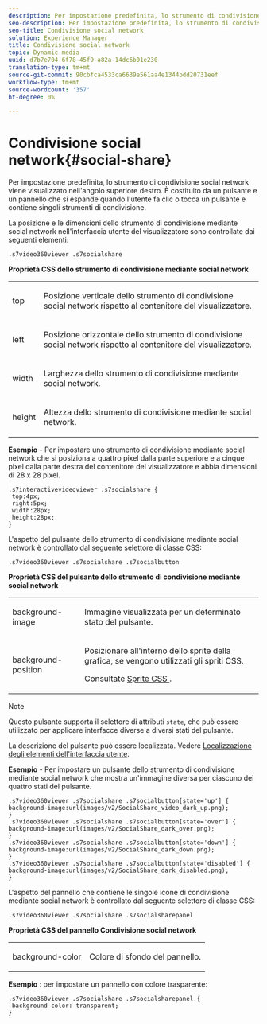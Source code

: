 ```yaml
---
description: Per impostazione predefinita, lo strumento di condivisione social network viene visualizzato nell'angolo superiore destro. È costituito da un pulsante e un pannello che si espande quando l'utente fa clic o tocca un pulsante e contiene singoli strumenti di condivisione.
seo-description: Per impostazione predefinita, lo strumento di condivisione social network viene visualizzato nell'angolo superiore destro. È costituito da un pulsante e un pannello che si espande quando l'utente fa clic o tocca un pulsante e contiene singoli strumenti di condivisione.
seo-title: Condivisione social network
solution: Experience Manager
title: Condivisione social network
topic: Dynamic media
uuid: d7b7e704-6f78-45f9-a82a-14dc6b01e230
translation-type: tm+mt
source-git-commit: 90cbfca4533ca6639e561aa4e1344bdd20731eef
workflow-type: tm+mt
source-wordcount: '357'
ht-degree: 0%

---
```



# Condivisione social network{#social-share}

Per impostazione predefinita, lo strumento di condivisione social network viene visualizzato nell&#39;angolo superiore destro. È costituito da un pulsante e un pannello che si espande quando l&#39;utente fa clic o tocca un pulsante e contiene singoli strumenti di condivisione.

<!--<a id="section_061E550C1C1D4DB2BD663A898895B38C"></a>-->

La posizione e le dimensioni dello strumento di condivisione mediante social network nell&#39;interfaccia utente del visualizzatore sono controllate dai seguenti elementi:

```
.s7video360viewer .s7socialshare
```

**Proprietà CSS dello strumento di condivisione mediante social network**

<table id="table_C48C56E696304C9BAFEE71BA9EA9A174"> 
 <tbody> 
  <tr> 
   <td colname="col1"> <p> <span class="codeph"> top  </span> </p> </td> 
   <td colname="col2"> <p> Posizione verticale dello strumento di condivisione social network rispetto al contenitore del visualizzatore. </p> </td> 
  </tr> 
  <tr> 
   <td colname="col1"> <p> <span class="codeph"> left  </span> </p> </td> 
   <td colname="col2"> <p> Posizione orizzontale dello strumento di condivisione social network rispetto al contenitore del visualizzatore. </p> </td> 
  </tr> 
  <tr> 
   <td colname="col1"> <p> <span class="codeph"> width </span> </p> </td> 
   <td colname="col2"> <p> Larghezza dello strumento di condivisione mediante social network. </p> </td> 
  </tr> 
  <tr> 
   <td colname="col1"> <p> <span class="codeph"> height </span> </p> </td> 
   <td colname="col2"> <p>Altezza dello strumento di condivisione mediante social network. </p> </td> 
  </tr> 
 </tbody> 
</table>

**Esempio**  - Per impostare uno strumento di condivisione mediante social network che si posiziona a quattro pixel dalla parte superiore e a cinque pixel dalla parte destra del contenitore del visualizzatore e abbia dimensioni di 28 x 28 pixel.

```
.s7interactivevideoviewer .s7socialshare { 
 top:4px; 
 right:5px; 
 width:28px; 
 height:28px; 
}
```

L&#39;aspetto del pulsante dello strumento di condivisione mediante social network è controllato dal seguente selettore di classe CSS:

```
.s7video360viewer .s7socialshare .s7socialbutton
```

**Proprietà CSS del pulsante dello strumento di condivisione mediante social network**

<table id="table_A18B6978EC304C378F5FE92DD44D138D"> 
 <tbody> 
  <tr> 
   <td colname="col1"> <p> <span class="codeph"> background-image  </span> </p> </td> 
   <td colname="col2"> <p> Immagine visualizzata per un determinato stato del pulsante. </p> </td> 
  </tr> 
  <tr> 
   <td colname="col1"> <p> <span class="codeph"> background-position  </span> </p> </td> 
   <td colname="col2"> <p> Posizionare all'interno dello sprite della grafica, se vengono utilizzati gli spriti CSS. </p> <p>Consultate <a href="../../../c-html5-aem-asset-viewers/c-html5-aem-video360/c-html5-aem-video360-customizingviewer/c-html5-aem-video360-customizingviewer.md#section-9b6d8d601cb441d08214dada7bb4eddc" format="dita" scope="local"> Sprite CSS </a>. </p> </td> 
  </tr> 
 </tbody> 
</table>

>[!NOTE]
>
>Questo pulsante supporta il selettore di attributi `state`, che può essere utilizzato per applicare interfacce diverse a diversi stati del pulsante.

La descrizione del pulsante può essere localizzata. Vedere [Localizzazione degli elementi dell&#39;interfaccia utente](../../../c-html5-aem-asset-viewers/c-html5-aem-video360/c-html5-aem-video360-localization.md#concept-16262b8096474d6c9c018c3e99110dd1).

**Esempio**  - Per impostare un pulsante dello strumento di condivisione mediante social network che mostra un&#39;immagine diversa per ciascuno dei quattro stati del pulsante.

```
.s7video360viewer .s7socialshare .s7socialbutton[state='up'] { 
background-image:url(images/v2/SocialShare_video_dark_up.png); 
} 
.s7video360viewer .s7socialshare .s7socialbutton[state='over'] { 
background-image:url(images/v2/SocialShare_dark_over.png); 
} 
.s7video360viewer .s7socialshare .s7socialbutton[state='down'] { 
background-image:url(images/v2/SocialShare_dark_down.png); 
} 
.s7video360viewer .s7socialshare .s7socialbutton[state='disabled'] { 
background-image:url(images/v2/SocialShare_dark_disabled.png); 
}
```

L&#39;aspetto del pannello che contiene le singole icone di condivisione mediante social network è controllato dal seguente selettore di classe CSS:

```
.s7video360viewer .s7socialshare .s7socialsharepanel
```

**Proprietà CSS del pannello Condivisione social network**

<table id="table_86E777A5851F47D6A49D966E24A9A6CD"> 
 <tbody> 
  <tr> 
   <td colname="col1"> <p> <span class="codeph"> background-color  </span> </p> </td> 
   <td colname="col2"> <p>Colore di sfondo del pannello. </p> </td> 
  </tr> 
 </tbody> 
</table>

**Esempio** : per impostare un pannello con colore trasparente:

```
.s7video360viewer .s7socialshare .s7socialsharepanel { 
 background-color: transparent; 
}
```

